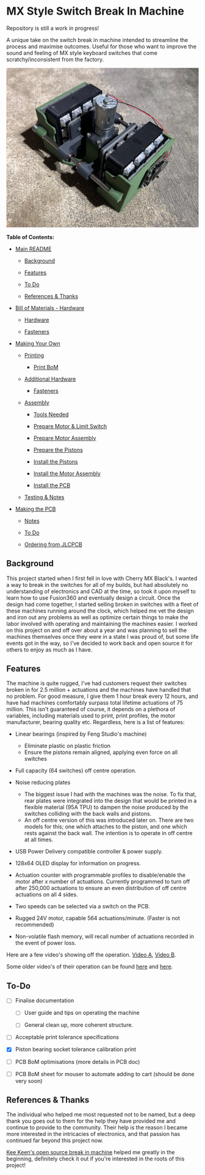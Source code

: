 # MX Style Switch Break In Machine

Repository is still a work in progress!

A unique take on the switch break in machine intended to streamline the process and maximise outcomes. Useful for those who want to improve the sound and feeling of MX style keyboard switches that come scratchy/inconsistent from the factory.

![Alt text](https://github.com/FinnKrass/MX-Break-In-Machine/blob/main/Images/Built-Pic.jpeg)

**Table of Contents:**

- [Main README](#mx-style-switch-break-in-machine)
  
  - [Background](#background)
  
  - [Features](#features)
  
  - [To Do](#to-do)
  
  - [References & Thanks](#references--thanks)

- [Bill of Materials - Hardware](https://github.com/FinnKrass/MX-Break-In-Machine/blob/main/BoM/Bill-of-Materials-(Hardware).md#bill-of-materials-hardware)
  
  - [Hardware](https://github.com/FinnKrass/MX-Break-In-Machine/blob/main/BoM/Bill-of-Materials-(Hardware).md#hardware)
  
  - [Fasteners](https://github.com/FinnKrass/MX-Break-In-Machine/blob/main/BoM/Bill-of-Materials-(Hardware).md#fasteners)

- [Making Your Own](https://github.com/FinnKrass/MX-Break-In-Machine/blob/main/Documentation/Making-Your-Own.md#making-your-own)
  
  - [Printing](https://github.com/FinnKrass/MX-Break-In-Machine/blob/main/Documentation/Making-Your-Own.md#printing)
    
    - [Print BoM](https://github.com/FinnKrass/MX-Break-In-Machine/blob/main/Documentation/Making-Your-Own.md#print-bom)
  
  - [Additional Hardware](https://github.com/FinnKrass/MX-Break-In-Machine/blob/main/Documentation/Making-Your-Own.md#additional-hardware)
    
    - [Fasteners](https://github.com/FinnKrass/MX-Break-In-Machine/blob/main/Documentation/Making-Your-Own.md#fasteners)
  
  - [Assembly](https://github.com/FinnKrass/MX-Break-In-Machine/blob/main/Documentation/Making-Your-Own.md#assembly)
    
    - [Tools Needed](https://github.com/FinnKrass/MX-Break-In-Machine/blob/main/Documentation/Making-Your-Own.md#tools-needed)
    
    - [Prepare Motor & Limit Switch](https://github.com/FinnKrass/MX-Break-In-Machine/blob/main/Documentation/Making-Your-Own.md#preparing-the-motor--limit-switch)
    
    - [Prepare Motor Assembly](https://github.com/FinnKrass/MX-Break-In-Machine/blob/main/Documentation/Making-Your-Own.md#prepare-the-motor-assembly)
    
    - [Prepare the Pistons](https://github.com/FinnKrass/MX-Break-In-Machine/blob/main/Documentation/Making-Your-Own.md#prepare-the-pistons)
    
    - [Install the Pistons](https://github.com/FinnKrass/MX-Break-In-Machine/blob/main/Documentation/Making-Your-Own.md#install-the-pistons)
    
    - [Install the Motor Assembly](https://github.com/FinnKrass/MX-Break-In-Machine/blob/main/Documentation/Making-Your-Own.md#install-the-motor-assembly)
    
    - [Install the PCB](https://github.com/FinnKrass/MX-Break-In-Machine/blob/main/Documentation/Making-Your-Own.md#install-the-pcb)
  
  - [Testing & Notes](https://github.com/FinnKrass/MX-Break-In-Machine/blob/main/Documentation/Making-Your-Own.md#testing--notes)

- [Making the PCB](https://github.com/FinnKrass/MX-Break-In-Machine/blob/main/Documentation/Making-The-PCB.md)
  
  - [Notes](https://github.com/FinnKrass/MX-Break-In-Machine/blob/main/Documentation/Making-The-PCB.md#notes)
  
  - [To Do](https://github.com/FinnKrass/MX-Break-In-Machine/blob/main/Documentation/Making-The-PCB.md#to-do)
  
  - [Ordering from JLCPCB](https://github.com/FinnKrass/MX-Break-In-Machine/blob/main/Documentation/Making-The-PCB.md#ordering-from-jlcpcb)

## Background

This project started when I first fell in love with Cherry MX Black's. I wanted a way to break in the switches for all of my builds, but had absolutely no understanding of electronics and CAD at the time, so took it upon myself to learn how to use Fusion360 and eventually design a circuit. Once the design had come together, I started selling broken in switches with a fleet of these machines running around the clock, which helped me vet the design and iron out any problems as well as optimize certain things to make the labor involved with operating and maintaining the machines easier. I worked on this project on and off over about a year and was planning to sell the machines themselves once they were in a state I was proud of, but some life events got in the way, so I've decided to work back and open source it for others to enjoy as much as I have.

## Features

The machine is quite rugged, I've had customers request their switches broken in for 2.5 million + actuations and the machines have handled that no problem. For good measure, I give them 1 hour break every 12 hours, and have had machines comfortably surpass total lifetime actuations of 75 million. This isn't guaranteed of course, it depends on a plethora of variables, including materials used to print, print profiles, the motor manufacturer, bearing quality etc. Regardless, here is a list of features:

- Linear bearings (inspired by Feng Studio's machine)
  
  - Eliminate plastic on plastic friction
  - Ensure the pistons remain aligned, applying even force on all switches

- Full capacity (64 switches) off centre operation.

- Noise reducing plates
  
  - The biggest issue I had with the machines was the noise. To fix that, rear plates were integrated into the design that would be printed in a flexible material (95A TPU) to dampen the noise produced by the switches colliding with the back walls and pistons.
  - An off centre version of this was introduced later on. There are two models for this; one which attaches to the piston, and one which rests against the back wall. The intention is to operate in off centre at all times.

- USB Power Delivery compatible controller & power supply.

- 128x64 OLED display for information on progress.

- Actuation counter with programmable profiles to disable/enable the motor after *x* number of actuations. Currently programmed to turn off after 250,000 actuations to ensure an even distribution of off centre actuations on all 4 sides.

- Two speeds can be selected via a switch on the PCB.

- Rugged 24V motor, capable 564 actuations/minute. (Faster is not recommended)

- Non-volatile flash memory, will recall number of actuations recorded in the event of power loss.

Here are a few video's showing off the operation. [Video A](https://youtu.be/W0hglbHXOGw), [Video B](https://youtu.be/-IIjR5GEPkg).

Some older video's of their operation can be found [here](https://youtube.com/shorts/SL5bj8C431c) and [here](https://youtube.com/shorts/yf9J68zrslU).

## To-Do

- [ ] Finalise documentation
  
  - [ ] User guide and tips on operating the machine
  
  - [ ] General clean up, more coherent structure.

- [ ] Acceptable print tolerance specifications

- [x] Piston bearing socket tolerance calibration print

- [ ] PCB BoM optimisations (more details in PCB doc)

- [ ] PCB BoM sheet for mouser to automate adding to cart (should be done very soon)

## References & Thanks

The individual who helped me most requested not to be named, but a deep thank you goes out to them for the help they have provided me and continue to provide to the community. Their help is the reason I became more interested in the intricacies of electronics, and that passion has continued far beyond this project now. 

[Kee Keen's open source break in machine](https://github.com/keekeen/MX-Switch-Break-In-Machine/tree/main) helped me greatly in the beginning, definitely check it out if you're interested in the roots of this project!
